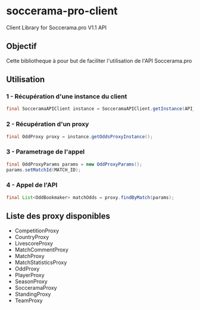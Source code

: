 # soccerama-pro-client 
Client Library for Soccerama.pro V1.1 API

## Objectif
Cette bibliotheque à pour but de faciliter l'utilisation de l'API Soccerama.pro

## Utilisation
### 1 - Récupération d'une instance du client
```java
final SocceramaAPIClient instance = SocceramaAPIClient.getInstance(API_TOKEN);
```
### 2 - Récupération d'un proxy
```java
final OddProxy proxy = instance.getOddsProxyInstance();
```
### 3 - Parametrage de l'appel
```java
final OddProxyParams params = new OddProxyParams();
params.setMatchId(MATCH_ID);
```
### 4 - Appel de l'API
```java
final List<OddBookmaker> matchOdds = proxy.findByMatch(params);
```
## Liste des proxy disponibles

- CompetitionProxy
- CountryProxy
- LivescoreProxy
- MatchCommentProxy
- MatchProxy
- MatchStatisticsProxy
- OddProxy
- PlayerProxy
- SeasonProxy
- SocceramaProxy
- StandingProxy
- TeamProxy
